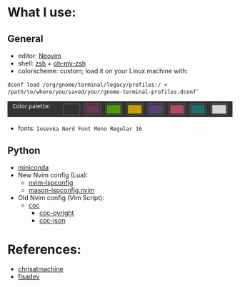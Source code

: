 # What I use:

## General
- editor: [Neovim](https://neovim.io/)
- shell: [zsh](https://www.zsh.org/https://www.zsh.org/) + [oh-my-zsh](https://github.com/ohmyzsh/ohmyzsh)
- colorscheme: custom; load it on your Linux machine with:
```shell
dconf load /org/gnome/terminal/legacy/profiles:/ < /path/to/where/you/saved/your/gnome-terminal-profiles.dconf`
```
<p>
    <img alt="palette" src="./palette.png"/>
</p>

- fonts: `Iosevka Nerd Font Mono Regular 16`

## Python
* [miniconda](https://docs.conda.io/en/latest/miniconda.html)
* New Nvim config (Lua):
    * [nvim-lspconfig](https://github.com/neovim/nvim-lspconfig)
    * [mason-lspconfig.nvim](https://github.com/williamboman/mason-lspconfig.nvim)
* Old Nvim config (Vim Script):
    * [coc](https://github.com/neoclide/coc.nvim)
        * [coc-pyright](https://github.com/fannheyward/coc-pyright)
        * [coc-json](https://github.com/neoclide/coc-json)

# References:
- [chrisatmachine](https://github.com/LunarVim/Neovim-from-scratch/tree/master)
- [fisadev](https://vim.fisadev.com/)
